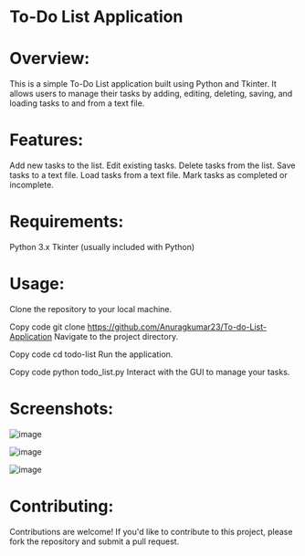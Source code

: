 # To-Do List Application

# Overview:

This is a simple To-Do List application built using Python and Tkinter. It allows users to manage their tasks by adding, editing, deleting, saving, and loading tasks to and from a text file.

# Features:

Add new tasks to the list.
Edit existing tasks.
Delete tasks from the list.
Save tasks to a text file.
Load tasks from a text file.
Mark tasks as completed or incomplete.

# Requirements:

Python 3.x
Tkinter (usually included with Python)

# Usage:

Clone the repository to your local machine.

Copy code
git clone https://github.com/Anuragkumar23/To-do-List-Application
Navigate to the project directory.

Copy code
cd todo-list
Run the application.

Copy code
python todo_list.py
Interact with the GUI to manage your tasks.

# Screenshots:

![image](https://github.com/Anuragkumar23/Python/assets/72218283/de19ed3c-6349-4498-acc1-b288fae6e983)

![image](https://github.com/Anuragkumar23/Python/assets/72218283/59900b92-1ad5-4f15-af6e-045cec2fe2b3)

![image](https://github.com/Anuragkumar23/Python/assets/72218283/726f3bf7-3ede-429e-a7e9-e5fb1e6da098)

# Contributing:

Contributions are welcome! If you'd like to contribute to this project, please fork the repository and submit a pull request.


